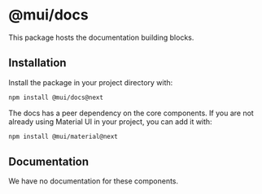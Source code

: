 # @mui/docs

This package hosts the documentation building blocks.

## Installation

Install the package in your project directory with:

<!-- #default-branch-switch -->

```bash
npm install @mui/docs@next
```

The docs has a peer dependency on the core components.
If you are not already using Material UI in your project, you can add it with:

<!-- #default-branch-switch -->

```bash
npm install @mui/material@next
```

## Documentation

We have no documentation for these components.
